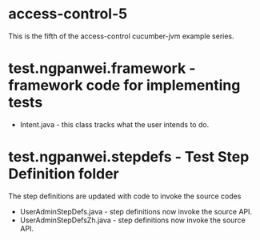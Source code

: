 access-control-5
================

This is the fifth of the access-control cucumber-jvm example series.

# test.ngpanwei.framework - framework code for implementing tests
* Intent.java - this class tracks what the user intends to do.

# test.ngpanwei.stepdefs - Test Step Definition folder
The step definitions are updated with code to invoke the source codes
* UserAdminStepDefs.java - step definitions now invoke the source API.
* UserAdminStepDefsZh.java - step definitions now invoke the source API.

